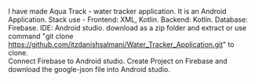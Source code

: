 I have made Aqua Track - water tracker application.
It is an Android Application.
Stack use -
Frontend: XML, Kotlin.
Backend: Kotlin.
Database: Firebase.
IDE: Android studio.
download as a zip folder and extract or use command "git clone https://github.com/itzdanishsalmani/Water_Tracker_Application.git" to clone.  
Connect Firebase to Android studio. 
Create Project on Firebase and download the google-json file into Android studio.
